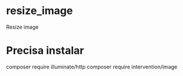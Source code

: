 # resize_image
Resize image

# Precisa instalar
composer require illuminate/http
composer require intervention/image

